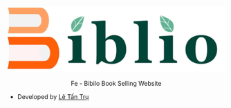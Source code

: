![Biblio](./src/assets/images/logo.webp)

<p align="center">
    Fe - Bibilo Book Selling Website
</p>

- Developed by [Lê Tấn Trụ](https://github.com/LeTanTru)
